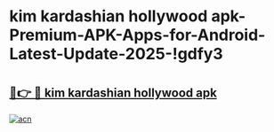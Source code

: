 # kim kardashian hollywood apk-Premium-APK-Apps-for-Android-Latest-Update-2025-!gdfy3

# <h2><a href="https://googleone.com">🔗👉 🔴 kim kardashian hollywood apk</a></h2>

[![acn](https://github.com/user-attachments/assets/0f9c940e-d8b0-45ae-aac7-cd30a18b3e1c)](https://googleone.com)

